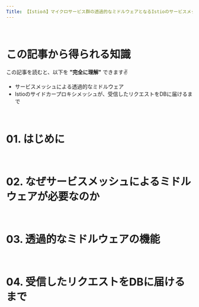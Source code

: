 ```yaml
---
Title: 【Istio⛵️】マイクロサービス群の透過的なミドルウェアとなるIstioのサービスメッシュ
---
```


<br>

# この記事から得られる知識

この記事を読むと、以下を **"完全に理解"** できます✌️

- サービスメッシュによる透過的なミドルウェア
- Istioのサイドカープロキシメッシュが、受信したリクエストをDBに届けるまで


<div hidden>

[:contents]

</div>

<br>

# 01. はじめに

<br>

# 02. なぜサービスメッシュによるミドルウェアが必要なのか

<br>

# 03. 透過的なミドルウェアの機能

<br>

# 04. 受信したリクエストをDBに届けるまで
